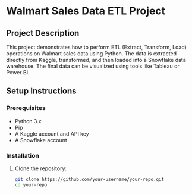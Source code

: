 # Walmart Sales Data ETL Project

## Project Description
This project demonstrates how to perform ETL (Extract, Transform, Load) operations on Walmart sales data using Python. The data is extracted directly from Kaggle, transformed, and then loaded into a Snowflake data warehouse. The final data can be visualized using tools like Tableau or Power BI.

## Setup Instructions

### Prerequisites
- Python 3.x
- Pip
- A Kaggle account and API key
- A Snowflake account

### Installation
1. Clone the repository:
   ```bash
   git clone https://github.com/your-username/your-repo.git
   cd your-repo
